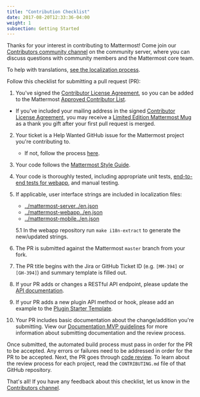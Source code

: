 ```yaml
---
title: "Contribution Checklist"
date: 2017-08-20T12:33:36-04:00
weight: 1
subsection: Getting Started
---
```


Thanks for your interest in contributing to Mattermost! Come join our [Contributors community channel](https://community.mattermost.com/core/channels/tickets) on the community server, where you can discuss questions with community members and the Mattermost core team.

To help with translations, [see the localization process](https://docs.mattermost.com/developer/localization.html).

Follow this checklist for submitting a pull request (PR):

1. You've signed the [Contributor License Agreement](http://www.mattermost.org/mattermost-contributor-agreement/), so you can be added to the Mattermost [Approved Contributor List](https://docs.google.com/spreadsheets/d/1NTCeG-iL_VS9bFqtmHSfwETo5f-8MQ7oMDE5IUYJi_Y/pubhtml?gid=0&single=true).
 - If you've included your mailing address in the signed [Contributor License Agreement](https://www.mattermost.org/mattermost-contributor-agreement/), you may receive a [Limited Edition Mattermost Mug](https://forum.mattermost.org/t/limited-edition-mattermost-mugs/143) as a thank you gift after your first pull request is merged.
2. Your ticket is a Help Wanted GitHub issue for the Mattermost project you're contributing to.
    - If not, follow the process [here](/contribute/getting-started/contributions-without-ticket).
3. Your code follows the [Mattermost Style Guide](http://docs.mattermost.com/developer/style-guide.html).
4. Your code is thoroughly tested, including appropriate unit tests, [end-to-end tests for webapp](/contribute/webapp/end-to-end-tests/), and manual testing.
5. If applicable, user interface strings are included in localization files:
    - [../mattermost-server../en.json](https://github.com/mattermost/mattermost-server/blob/master/i18n/en.json)
    - [../mattermost-webapp../en.json](https://github.com/mattermost/mattermost-webapp/blob/master/i18n/en.json)
    - [../mattermost-mobile../en.json](https://github.com/mattermost/mattermost-mobile/blob/master/assets/base/i18n/en.json)

    5.1 In the webapp repository run `make i18n-extract` to generate the new/updated strings.
6. The PR is submitted against the Mattermost `master` branch from your fork.
7. The PR title begins with the Jira or GitHub Ticket ID (e.g. `[MM-394]` or `[GH-394]`) and summary template is filled out.
8. If your PR adds or changes a RESTful API endpoint, please update the [API documentation](https://github.com/mattermost/mattermost-api-reference).
10. If your PR adds a new plugin API method or hook, please add an example to the [Plugin Starter Template](https://github.com/mattermost/mattermost-plugin-starter-template).
11. Your PR includes basic documentation about the change/addition you're submitting. View our [Documentation MVP guidelines](https://handbook.mattermost.com/operations/operations/publishing/publishing-guidelines/voice-tone-and-writing-style-guidelines#writing-an-mvp) for more information about submitting documentation and the review process.

Once submitted, the automated build process must pass in order for the PR to be accepted. Any errors or failures need to be addressed in order for the PR to be accepted. Next, the PR goes through [code review](https://developers.mattermost.com/contribute/getting-started/code-review/). To learn about the review process for each project, read the `CONTRIBUTING.md` file of that GitHub repository. 

That's all! If you have any feedback about this checklist, let us know in the [Contributors channel](https://community.mattermost.com/core/channels/tickets).
